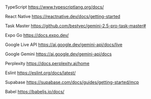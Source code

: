 TypeScript
https://www.typescriptlang.org/docs/

React Native 
https://reactnative.dev/docs/getting-started

Task Master 
https://github.com/bestyec/gemini-2.5-pro-task-master#

Expo Go 
https://docs.expo.dev/

Google Live API
https://ai.google.dev/gemini-api/docs/live

Google Gemini 
https://ai.google.dev/gemini-api/docs

Perplexity 
https://docs.perplexity.ai/home

Eslint 
https://eslint.org/docs/latest/

Supabase 
https://supabase.com/docs/guides/getting-started/mcp

Babel
https://babeljs.io/docs/

